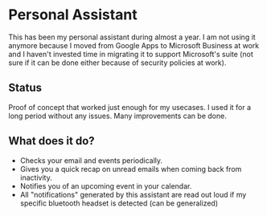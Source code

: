 # Personal Assistant
This has been my personal assistant during almost a year.
I am not using it anymore because I moved from Google Apps to Microsoft Business at work and I haven't invested time in migrating it to support Microsoft's suite (not sure if it can be done either because of security policies at work).

## Status
Proof of concept that worked just enough for my usecases. I used it for a long period without any issues. Many improvements can be done.

## What does it do?
- Checks your email and events periodically.
- Gives you a quick recap on unread emails when coming back from inactivity.
- Notifies you of an upcoming event in your calendar.
- All "notifications" generated by this assistant are read out loud if my specific bluetooth headset is detected (can be generalized)

